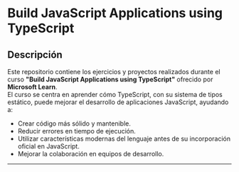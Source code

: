 
# Build JavaScript Applications using TypeScript

## Descripción

Este repositorio contiene los ejercicios y proyectos realizados durante el curso **"Build JavaScript Applications using TypeScript"** ofrecido por **Microsoft Learn**.  
El curso se centra en aprender cómo TypeScript, con su sistema de tipos estático, puede mejorar el desarrollo de aplicaciones JavaScript, ayudando a:

- Crear código más sólido y mantenible.
- Reducir errores en tiempo de ejecución.
- Utilizar características modernas del lenguaje antes de su incorporación oficial en JavaScript.
- Mejorar la colaboración en equipos de desarrollo.

---

